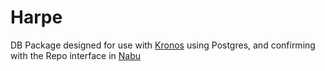 # Harpe
DB Package designed for use with [Kronos](https://github.com/M1K8/Kronos) using Postgres, and confirming with the Repo interface in [Nabu](https://github.com/M1K8/Nabu/blob/master/pkg/background/background.go#L60)
